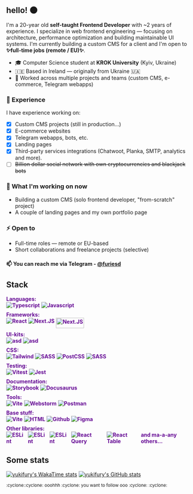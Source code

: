 ## hello! 🌑

I'm a 20-year old **self-taught Frontend Developer** with ~2 years of experience. I specialize in web frontend engineering — focusing on architecture, performance optimization and building maintainable UI systems. I'm currently building a custom CMS for a client and I'm open to **✨full-time jobs (remote / EU)✨**.
- 🎓 Computer Science student at **KROK University** (Kyiv, Ukraine)
- 🇮🇪 Based in Ireland — originally from Ukraine 🇺🇦
- 💼 Worked across multiple projects and teams (custom CMS, e-commerce, Telegram webapps)

### 📂 Experience
I have experience working on:
- [x] Custom CMS projects (still in production...)
- [X] E-commerce websites
- [X] Telegram webapps, bots, etc.
- [X] Landing pages
- [X] Third-party services integrations (Chatwoot, Planka, SMTP, analytics and more). 
- [ ] ~~Billion dollar social network with own cryptocurrencies and blackjack bots~~

### 🔭 What I'm working on now
- Building a custom CMS (solo frontend developer, "from-scratch" project)
- A couple of landing pages and my own portfolio page

### ⚡ Open to
- Full-time roles — remote or EU-based
- Short collaborations and freelance projects (selective)

#### 📫 You can reach me via Telegram - [@furiesd](https://furiesd.t.me)

## Stack
<div style="display: flex; flex-direction: column; gap: 8px">
<span style="color: #650a94; font-weight: bold; font-size: 14px">
    Languages:
    <div style="display: flex; gap: 4px">
        <img src="https://img.shields.io/badge/TypeScript-007ACC?style=for-the-badge&logo=typescript&logoColor=white" alt="Typescript"/>
        <img src="https://img.shields.io/badge/JavaScript-323330?style=for-the-badge&logo=javascript&logoColor=F7DF1E" alt="Javascript"/>
    </div>
</span>

<span style="color: #650a94; font-weight: bold; font-size: 14px">
    Frameworks:
    <div style="display: flex; gap: 4px">
        <img src="https://img.shields.io/badge/React-20232A?style=for-the-badge&logo=react&logoColor=61DAFB" alt="React"/>
        <img src="https://img.shields.io/badge/next%20js-000000?style=for-the-badge&logo=nextdotjs&logoColor=white" alt="Next.JS"/>
        <img src="https://camo.githubusercontent.com/d96f66811375fdc1f9c29cf92dbd98fc326132f313dacddb2341811c336e95a1/68747470733a2f2f692e696d6775722e636f6d2f597143487645572e676966" style="width: 75px; height: 28px;" alt="Next.JS"/>
    </div>
</span>

<span style="color: #650a94; font-weight: bold; font-size: 14px">
    UI-kits:
    <div style="display: flex; gap: 4px">
        <img src="https://img.shields.io/badge/shadcn%2Fui-000000?style=for-the-badge&logo=shadcnui&logoColor=white" alt="asd"/>
        <img src="https://img.shields.io/badge/radix%20ui-161618.svg?style=for-the-badge&logo=radix-ui&logoColor=white" alt="asd"/>
    </div>
</span>


<span style="color: #650a94; font-weight: bold; font-size: 14px">
    CSS:
    <div style="display: flex; gap: 4px">
        <img src="https://img.shields.io/badge/Tailwind_CSS-38B2AC?style=for-the-badge&logo=tailwind-css&logoColor=white" alt="Tailwind"/>
        <img src="https://img.shields.io/badge/bootstrap-%238511FA.svg?style=for-the-badge&logo=bootstrap&logoColor=white" alt="SASS"/>
        <img src="https://img.shields.io/badge/postcss-DD3A0A?style=for-the-badge&logo=postcss&logoColor=white" alt="PostCSS"/>
        <img src="https://img.shields.io/badge/Sass-CC6699?style=for-the-badge&logo=sass&logoColor=white" alt="SASS"/>
    </div>
</span>

<span style="color: #650a94; font-weight: bold; font-size: 14px">
    Testing:
    <div style="display: flex; gap: 4px">
        <img src="https://img.shields.io/badge/Vitest-%236E9F18?style=for-the-badge&logo=Vitest&logoColor=%23fcd703" alt="Vitest"/>
        <img src="https://img.shields.io/badge/Jest-C21325?style=for-the-badge&logo=jest&logoColor=white" alt="Jest"/>
    </div>
</span>

<span style="color: #650a94; font-weight: bold; font-size: 14px">
    Documentation:
    <div style="display: flex; gap: 4px">
        <img src="https://img.shields.io/badge/storybook-FF4785?style=for-the-badge&logo=storybook&logoColor=white" alt="Storybook"/>
        <img src="https://img.shields.io/badge/Docusaurus-3ECC5F?style=for-the-badge&logo=Docusaurus&logoColor=white" alt="Docusaurus"/>
    </div>
</span>

<span style="color: #650a94; font-weight: bold; font-size: 14px">
    Tools:
    <div style="display: flex; gap: 4px">
        <img src="https://img.shields.io/badge/Vite-B73BFE?style=for-the-badge&logo=vite&logoColor=FFD62E" alt="Vite"/>
        <img src="https://img.shields.io/badge/webstorm-143?style=for-the-badge&logo=webstorm&logoColor=white&color=black" alt="Webstorm"/>
        <img src="https://img.shields.io/badge/Postman-FF6C37?style=for-the-badge&logo=postman&logoColor=white" alt="Postman"/>
    </div>
</span>

<span style="color: #650a94; font-weight: bold; font-size: 14px">
    Base stuff:
    <div style="display: flex; gap: 4px">
        <img src="https://img.shields.io/badge/css3-%231572B6.svg?style=for-the-badge&logo=css3&logoColor=white" alt="Vite"/>
        <img src="https://img.shields.io/badge/html5-%23E34F26.svg?style=for-the-badge&logo=html5&logoColor=white" alt="HTML"/>
        <img src="https://img.shields.io/badge/github-%23121011.svg?style=for-the-badge&logo=github&logoColor=white" alt="Github"/>
        <img src="https://img.shields.io/badge/figma-%23F24E1E.svg?style=for-the-badge&logo=figma&logoColor=white" alt="Figma"/>
    </div>
</span>

<span style="color: #650a94; font-weight: bold; font-size: 14px">
    Other libraries:
    <div style="display: flex; gap: 4px">
        <img src="https://img.shields.io/badge/redux-%23593d88.svg?style=for-the-badge&logo=redux&logoColor=white" alt="ESLint"/>
        <img src="https://img.shields.io/badge/ESLint-4B3263?style=for-the-badge&logo=eslint&logoColor=white" alt="ESLint"/>
        <img src="https://img.shields.io/badge/prettier-%23F7B93E.svg?style=for-the-badge&logo=prettier&logoColor=black" alt="ESLint"/>
        <img src="https://img.shields.io/badge/React_Query-FF4154?style=for-the-badge&logo=ReactQuery&logoColor=white" alt="React Query"/>
        <img src="https://img.shields.io/badge/react%20table-FF4154?style=for-the-badge&logo=react%20table&logoColor=white" alt="React Table"/> and ma-a-any others...
    </div>
</span>
</div>

## Some stats

[![yukifury's WakaTime stats](https://fork-readme-stats-chi.vercel.app/api/wakatime?username=@ecca9ee2-07e7-43c3-a3bb-d3138ea2c316&theme=radical)](https://github.com/anuraghazra/github-readme-stats)
[![yukifury's GitHub stats](https://fork-readme-stats-chi.vercel.app/api?username=yukifury&theme=radical)](https://github.com/anuraghazra/github-readme-stats)

<sub>
:cyclone::cyclone: ooohhh :cyclone: you want to follow ooo :cyclone: :cyclone:
</sub>
